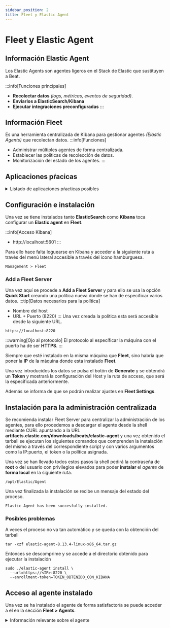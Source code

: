 ```yaml
---
sidebar_position: 2
title: Fleet y Elastic Agent
---
```

# Fleet y Elastic Agent
## Información Elastic Agent
Los Elastic Agents son agentes ligeros en el Stack de Elastic que sustituyen a Beat.

:::info[Funciones principales]
- **Recolectar datos** *(logs, métricas, eventos de seguridad)*.
- **Enviarlos a ElasticSearch/Kibana**
- **Ejecutar integraciones preconfiguradas**
:::

## Información Fleet
Es una herramienta centralizada de Kibana para gestionar agentes *(Elastic Agents)* que recolectan datos.
:::info[Funciones]
- Administrar múltiples agentes de forma centralizada.
- Establecer las políticas de recolección de datos.
- Monitorización del estado de los agentes.
:::

## Aplicaciones pŕacicas
<details>
<summary>
Listado de aplicaciones pŕacticas posibles
</summary>

- Agentes instalados en servidores envian métricas del sistema: RAM, uso de la CPU.
- Uso de dahsboards para ver esos datos.
- Centralización de los logs al ser indexados en elasticsearch.
- Permite múltiples integraciones

</details>


## Configuración e instalación
Una vez se tiene instalados tanto **ElasticSearch** como **Kibana** toca configurar un **Elastic agent** en **Fleet**. 

:::info[Acceso Kibana]
- http://localhost:5601
:::

Para ello hace falta loguearse en Kibana y acceder a la siguiente ruta a través del menú lateral accesible a través del icono hamburguesa.
```
Management > Fleet
```

### Add a Fleet Server
Una vez aquí se procede a **Add a Fleet Server** y para ello se usa la opción **Quick Start** creando una política nueva donde se han de especificar varios datos.
:::tip[Datos necesarios para la política]
- Nombre del host
- URL + Puerto (8220)
:::
Una vez creada la política esta será accesible desde la siguiente URL.
```
https://localhost:8220
```
:::warning[Ojo al protocolo]
El protocolo al específicar la máquina con el puerto ha de ser **HTTPS**.
:::

Siempre que esté instalado en la misma máquina que **Fleet**, sino habría que poner la **IP** de la máquina donde esta instalado **Fleet**.

Una vez introducidos los datos se pulsa el botón de **Generate** y se obtendrá un **Token** y mostrará la configuración del Host y la ruta de acceso, que será la específicada anteriormente.

Además se informa de que se podrán realizar ajustes en **Fleet Settings**.

## Instalación para la administración centralizada
Se recomienda instalar Fleet Server para centralizar la administración de los agentes, para ello procedemos a descargar el agente desde la shell mediante CURL apuntando a la URL **artifacts.elastic.con/downloads/beats/elastic-agent** y una vez obtenido el tarball se ejecutan los siguientes comandos que comprenden la instalación del mismo a través del correspondiente script y con varios argumentos como la IP:puerto, el token o la política asignada.

Una vez se han llevado todos estos pasos la shell pedirá la contraseña de **root** o del usuario con privilegios elevados para poder **instalar** el *agente* de **forma local** en la siguiente ruta.
```
/opt/Elastic/Agent
```
Una vez finalizada la instalación se recibe un mensaje del estado del proceso.
```
Elastic Agent has been succesfully installed.
```
### Posibles problemas
A veces el proceso no va tan automático y se queda con la obtención del tarball
```
tar -xzf elastic-agent-8.13.4-linux-x86_64.tar.gz
```
Entonces se descomprime y se accede a el directorio obtenido para ejecutar la instalación
```
sudo ./elastic-agent install \
  --url=https://<IP>:8220 \
  --enrollment-token=TOKEN_OBTENIDO_CON_KIBANA
```

## Acceso al agente instalado
Una vez se ha instalado el agente de forma satisfactoría se puede acceder a el en la sección **Fleet > Agents**.
<details>
<summary>
Información relevante sobre el agente
</summary>

- Status: Healthy, Unhealthy, Updating, Offline, Inactive o Un
- Host
- Política del Agente
- Uso de CPU
- Uso de Memoría
- Última actividad
- Versión

</details>


